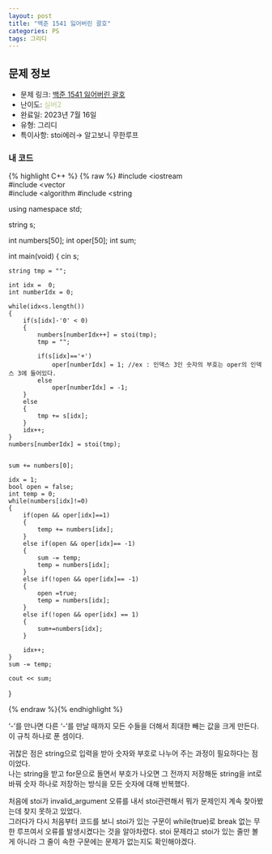 ```yaml
---
layout: post
title: "백준 1541 잃어버린 괄호"
categories: PS
tags: 그리디
---
```


## 문제 정보
- 문제 링크: [백준 1541 잃어버린 괄호](https://www.acmicpc.net/problem/1541)
- 난이도: <span style="color:#B5C78A">실버2</span>
- 완료일: 2023년 7월 16일
- 유형: 그리디
- 특이사항: stoi에러→ 알고보니 무한루프

### 내 코드

{% highlight C++ %} {% raw %}
#include <iostream	
#include <vector	
#include <algorithm	
#include <string	

using namespace std;

string s;

int numbers[50];
int oper[50];
int sum;

int main(void)
{
	cin 		 s;

	string tmp = "";
	
	int idx =  0;
	int numberIdx = 0;
	
	while(idx<s.length())
	{		
		if(s[idx]-'0' < 0)
		{	
			numbers[numberIdx++] = stoi(tmp);	
			tmp = "";
			
			if(s[idx]=='+')
				oper[numberIdx] = 1; //ex : 인덱스 3인 숫자의 부호는 oper의 인덱스 3에 들어있다.
			else
				oper[numberIdx] = -1;
		}	
		else
		{
			tmp += s[idx];
		}
		idx++;	
	}
	numbers[numberIdx] = stoi(tmp);
	
	
	sum += numbers[0];
	
	idx = 1;
	bool open = false;
	int temp = 0;
	while(numbers[idx]!=0)
	{
		if(open && oper[idx]==1)
		{
			temp += numbers[idx];
		}	
		else if(open && oper[idx]== -1)
		{
			sum -= temp;
			temp = numbers[idx];
		}	
		else if(!open && oper[idx]== -1)
		{
			open =true;
			temp = numbers[idx];
		}
		else if(!open && oper[idx] == 1)
		{
			sum+=numbers[idx];
		}
		
		idx++;
	}
	sum -= temp;
	
	cout << sum;
}

{% endraw %}{% endhighlight %}

‘-’를 만나면 다른 ‘-’를 만날 때까지 모든 수들을 더해서 최대한 빼는 값을 크게 만든다. 이 규칙 하나로 푼 셈이다.

귀찮은 점은 string으로 입력을 받아 숫자와 부호로 나누어 주는 과정이 필요하다는 점이었다.  
나는 string을 받고 for문으로 돌면서 부호가 나오면 그 전까지 저장해둔 string을 int로 바꿔 숫자 하나로 저장하는 방식을 모든 숫자에 대해 반복했다.  

처음에 stoi가 invalid_argument 오류를 내서 stoi관련해서 뭐가 문제인지 계속 찾아봤는데 찾지 못하고 있었다.  
그러다가 다시 처음부터 코드를 보니 stoi가 있는 구문이 while(true)로 break 없는 무한 루프여서 오류를 발생시켰다는 것을 알아차렸다. stoi 문제라고 stoi가 있는 줄만 볼게 아니라 그 줄이 속한 구문에는 문제가 없는지도 확인해야겠다.  

